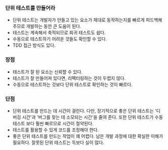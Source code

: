 ### 단위 테스트를 만들어라
* 단위 테스트는 개발자가 만들고 있는 요소가 제대로 동작하는지를 빠르게 피드백해 주므로 개발하는 동안 큰 도움이 된다.
* 테스트는 계속해서 축적되므로 회귀 테스트도 쉽다.
* 수동으로 테스트하기 어려운 것들도 확인할 수 있다.
* TDD 접근 방식도 있다.

### 장점
* 테스트가 잘 된 요소는 신뢰할 수 있다.
* 테스트가 잘 만들어져 있다면, 리팩터링하는 것이 두렵지 않다.
* 수동으로 테스트하는 것보다 단위 테스트로 확인하는 것이 빠르다.

### 단점
* 단위 테스트를 만드는 데 시간이 걸린다. 다만, 장기적으로 좋은 단위 테스트는 '디버깅 시간'과 '버그를 찾는 데 소모되는 시간'을 줄여 준다. 또한 단위 테스트가 수동 테스트 보다 훨씬 빠르므로 시간이 절약된다.
* 테스트를 활용할 수 있게 코드를 조정해야 한다.
* 좋은 단위 테스트를 만드는 작업이 꽤 어렵다. 남은 개발 과정에 대한 확실한 이해가 필요하다. 잘못된 단위 테스트는 득보다 실이 많다.